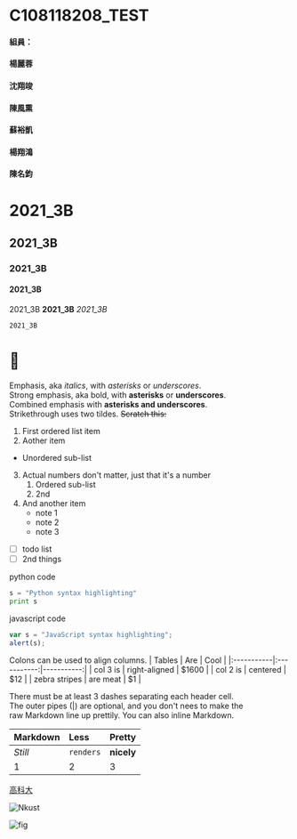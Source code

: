 # C108118208_TEST 

#### 組員：

#### 楊麗蓉

#### 沈翔竣

#### 陳風熏

#### 蘇裕凱

#### 楊翔鴻

#### 陳名鈞


# 2021_3B

## 2021_3B

### 2021_3B

#### 2021_3B

2021_3B **2021_3B** *2021_3B*

`2021_3B`
# 🐛

Emphasis, aka *italics*, with *asterisks* or *underscores*.  
Strong emphasis, aka bold, with **asterisks** or **underscores**.  
Combined emphasis with **asterisks and underscores**.  
Strikethrough uses two tildes. ~~Scratch this:~~  

1. First ordered list item
2. Aother item
  * Unordered sub-list
3. Actual numbers don't matter, just that it's a number
    1. Ordered sub-list
    2. 2nd
4. And another item
    * note 1
    * note 2
    * note 3

- [ ] todo list
- [ ] 2nd things

python code
```python
s = "Python syntax highlighting"
print s
```

javascript code
```js
var s = "JavaScript syntax highlighting";
alert(s);
```

Colons can be used to align columns.
| Tables     | Are |         Cool |
|:-----------|:-----------:|-----------:|
| col 3 is   | right-aligned | $1600 |
| col 2 is   | centered | $12 |
| zebra stripes | are meat | $1 |

There must be at least 3 dashes separating each header cell.  
The outer pipes (|) are optional, and you don't nees to make the  
raw Markdown line up prettily. You can also inline Markdown.

| Markdown | Less | Pretty |
|:-----------|:-----------|:-----------|
| *Still* | `renders` | **nicely** |
| 1 | 2 | 3 |


[高科大](https://www.nkust.edu.tw/)

![Nkust](https://www.nkust.edu.tw/var/file/0/1000/img/513/182513897.png "NKUST")

![fig](https://i.imgur.com/n5dU6L4.jpg "海底風光")

